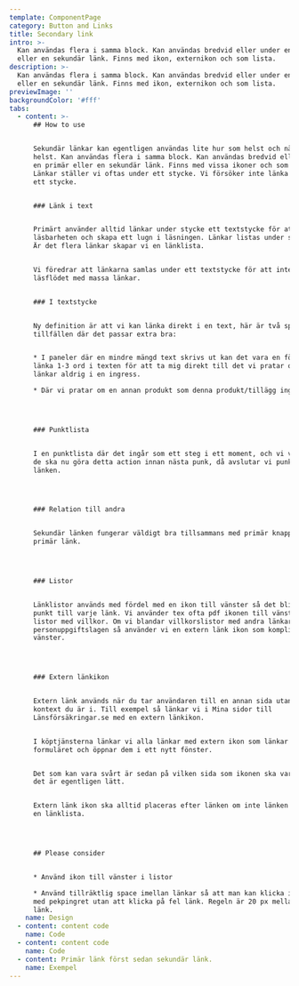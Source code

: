 ```yaml
---
template: ComponentPage
category: Button and Links
title: Secondary link
intro: >-
  Kan användas flera i samma block. Kan användas bredvid eller under en primär
  eller en sekundär länk. Finns med ikon, externikon och som lista. 
description: >-
  Kan användas flera i samma block. Kan användas bredvid eller under en primär
  eller en sekundär länk. Finns med ikon, externikon och som lista. 
previewImage: ''
backgroundColor: '#fff'
tabs:
  - content: >-
      ## How to use


      Sekundär länkar kan egentligen användas lite hur som helst och när som
      helst. Kan användas flera i samma block. Kan användas bredvid eller under
      en primär eller en sekundär länk. Finns med vissa ikoner och som listor.
      Länkar ställer vi oftas under ett stycke. Vi försöker inte länka direkt i
      ett stycke.


      ### Länk i text


      Primärt använder alltid länkar under stycke ett textstycke för att främja
      läsbarheten och skapa ett lugn i läsningen. Länkar listas under stycket.
      Är det flera länkar skapar vi en länklista.


      Vi föredrar att länkarna samlas under ett textstycke för att inte störa
      läsflödet med massa länkar.


      ### I textstycke


      Ny definition är att vi kan länka direkt i en text, här är två specifika
      tillfällen där det passar extra bra:


      * I paneler där en mindre mängd text skrivs ut kan det vara en fördel att
      länka 1-3 ord i texten för att ta mig direkt till det vi pratar om. Vi
      länkar aldrig i en ingress.

      * Där vi pratar om en annan produkt som denna produkt/tillägg ingår i.




      ### Punktlista


      I en punktlista där det ingår som ett steg i ett moment, och vi vill att
      de ska nu göra detta action innan nästa punk, då avslutar vi punkten med
      länken.




      ### Relation till andra


      Sekundär länken fungerar väldigt bra tillsammans med primär knapp och
      primär länk.




      ### Listor


      Länklistor används med fördel med en ikon till vänster så det blir som en
      punkt till varje länk. Vi använder tex ofta pdf ikonen till vänster i
      listor med villkor. Om vi blandar villkorslistor med andra länkar som
      personuppgiftslagen så använder vi en extern länk ikon som kompliment till
      vänster.




      ### Extern länkikon


      Extern länk används när du tar användaren till en annan sida utanför det
      kontext du är i. Till exempel så länkar vi i Mina sidor till
      Länsförsäkringar.se med en extern länkikon.


      I köptjänsterna länkar vi alla länkar med extern ikon som länkar ut ur
      formuläret och öppnar dem i ett nytt fönster.


      Det som kan vara svårt är sedan på vilken sida som ikonen ska vara, men
      det är egentligen lätt.


      Extern länk ikon ska alltid placeras efter länken om inte länken ingår i
      en länklista.




      ## Please consider


      * Använd ikon till vänster i listor

      * Använd tillräktlig space imellan länkar så att man kan klicka i mobilen
      med pekpingret utan att klicka på fel länk. Regeln är 20 px mellan varje
      länk.
    name: Design
  - content: content code
    name: Code
  - content: content code
    name: Code
  - content: Primär länk först sedan sekundär länk.
    name: Exempel
---
```


